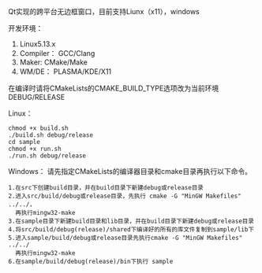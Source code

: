 Qt实现的跨平台无边框窗口，目前支持Liunx（x11），windows

开发环境：
1. Linux5.13.x
3. Compiler： GCC/Clang
4. Maker: CMake/Make
2. WM/DE： PLASMA/KDE/X11


在编译时请将CMakeLists的CMAKE_BUILD_TYPE选项改为当前环境DEBUG/RELEASE

Linux：
````
chmod +x build.sh
./build.sh debug/release
cd sample
chmod +x run.sh
./run.sh debug/release
````

Windows：
请先指定CMakeLists的编译器目录和cmake目录再执行以下命令。
````
1.在src下创建build目录，并在build目录下新建debug或release目录
2.进入src/build/debug或release目录，先执行 cmake -G "MinGW Makefiles" ../../，
  再执行mingw32-make
3.在sample目录下新建build目录和lib目录，并在build目录下新建debug或release目录
4.将src/build/debug(release)/shared下编译好的所有的库文件复制到sample/lib下
5.进入sample/build/debug或release目录先执行cmake -G "MinGW Makefiles" ../../
  再执行mingw32-make
6.在sample/build/debug(release)/bin下执行 sample
````